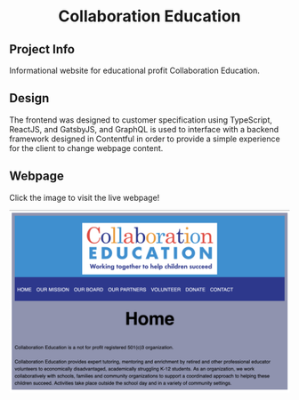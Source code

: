 <h1 align="center">
  Collaboration Education
</h1>

## Project Info
Informational website for educational profit Collaboration Education.

## Design
The frontend was designed to customer specification using TypeScript, ReactJS, and GatsbyJS, and GraphQL is used to interface with a backend framework designed in Contentful in order to provide a simple experience for the client to change webpage content.

## Webpage
Click the image to visit the live webpage!

<a href="https://collaborationeducation.org/">
  <img src="./collabedu.png"></img>
</a>
